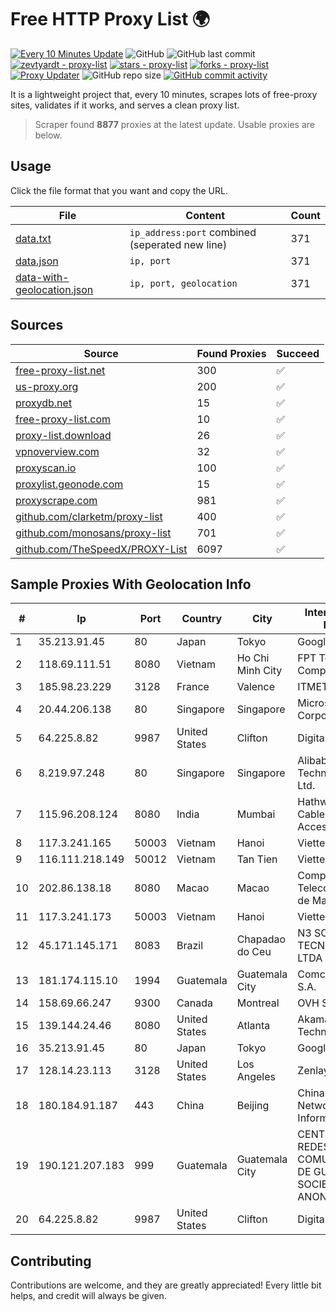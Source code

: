 
# Free HTTP Proxy List 🌍

[![Every 10 Minutes Update](https://github.com/mertguvencli/http-proxy-list/actions/workflows/main.yml/badge.svg?branch=main)](https://github.com/mertguvencli/http-proxy-list/actions/workflows/main.yml)
![GitHub](https://img.shields.io/github/license/mertguvencli/http-proxy-list)
![GitHub last commit](https://img.shields.io/github/last-commit/mertguvencli/http-proxy-list)
[![zevtyardt - proxy-list](https://img.shields.io/static/v1?label=zevtyardt&message=proxy-list&color=blue&logo=github)](https://github.com/zevtyardt/proxy-list "Go to GitHub repo")
[![stars - proxy-list](https://img.shields.io/github/stars/zevtyardt/proxy-list?style=social)](https://github.com/zevtyardt/proxy-list)
[![forks - proxy-list](https://img.shields.io/github/forks/zevtyardt/proxy-list?style=social)](https://github.com/zevtyardt/proxy-list)
[![Proxy Updater](https://github.com/zevtyardt/proxy-list/workflows/Proxy%20Updater/badge.svg)](https://github.com/zevtyardt/proxy-list/actions?query=workflow:"Proxy+Updater")
![GitHub repo size](https://img.shields.io/github/repo-size/zevtyardt/proxy-list)
[![GitHub commit activity](https://img.shields.io/github/commit-activity/m/zevtyardt/proxy-list?logo=commits)](https://github.com/zevtyardt/proxy-list/commits/main)

It is a lightweight project that, every 10 minutes, scrapes lots of free-proxy sites, validates if it works, and serves a clean proxy list.

> Scraper found **8877** proxies at the latest update. Usable proxies are below.

## Usage

Click the file format that you want and copy the URL.

|File|Content|Count|
|----|-------|-----|
|[data.txt](https://raw.githubusercontent.com/mertguvencli/http-proxy-list/main/proxy-list/data.txt)|`ip_address:port` combined (seperated new line)|371|
|[data.json](https://raw.githubusercontent.com/mertguvencli/http-proxy-list/main/proxy-list/data.json)|`ip, port`|371|
|[data-with-geolocation.json](https://raw.githubusercontent.com/mertguvencli/http-proxy-list/main/proxy-list/data-with-geolocation.json)|`ip, port, geolocation`|371|

## Sources

|Source|Found Proxies|Succeed|
|------|-------------|-------|
|[free-proxy-list.net](https://free-proxy-list.net)|300|✅|
|[us-proxy.org](https://www.us-proxy.org)|200|✅|
|[proxydb.net](http://proxydb.net)|15|✅|
|[free-proxy-list.com](https://free-proxy-list.com/?page=&port=&type%5B%5D=http&type%5B%5D=https&up_time=0&search=Search)|10|✅|
|[proxy-list.download](https://www.proxy-list.download/HTTP)|26|✅|
|[vpnoverview.com](https://vpnoverview.com/privacy/anonymous-browsing/free-proxy-servers)|32|✅|
|[proxyscan.io](https://www.proxyscan.io)|100|✅|
|[proxylist.geonode.com](https://proxylist.geonode.com/api/proxy-list?limit=300&page=1&sort_by=lastChecked&sort_type=desc&protocols=http,https)|15|✅|
|[proxyscrape.com](https://api.proxyscrape.com/v2/?request=displayproxies&protocol=http&timeout=10000&country=all&ssl=all&anonymity=all)|981|✅|
|[github.com/clarketm/proxy-list](https://raw.githubusercontent.com/clarketm/proxy-list/master/proxy-list-raw.txt)|400|✅|
|[github.com/monosans/proxy-list](https://raw.githubusercontent.com/monosans/proxy-list/main/proxies/http.txt)|701|✅|
|[github.com/TheSpeedX/PROXY-List](https://raw.githubusercontent.com/TheSpeedX/PROXY-List/master/http.txt)|6097|✅|


## Sample Proxies With Geolocation Info

|#|Ip|Port|Country|City|Internet Service Provider|
|-|--|----|-------|----|-------------------------|
|1|35.213.91.45|80|Japan|Tokyo|Google LLC|
|2|118.69.111.51|8080|Vietnam|Ho Chi Minh City|FPT Telecom Company|
|3|185.98.23.229|3128|France|Valence|ITMETRIX|
|4|20.44.206.138|80|Singapore|Singapore|Microsoft Corporation|
|5|64.225.8.82|9987|United States|Clifton|DigitalOcean, LLC|
|6|8.219.97.248|80|Singapore|Singapore|Alibaba (US) Technology Co., Ltd.|
|7|115.96.208.124|8080|India|Mumbai|Hathway IP over Cable Internet Access|
|8|117.3.241.165|50003|Vietnam|Hanoi|Viettel Corporation|
|9|116.111.218.149|50012|Vietnam|Tan Tien|Viettel Corporation|
|10|202.86.138.18|8080|Macao|Macao|Companhia de Telecomunicacoes de Macau|
|11|117.3.241.173|50003|Vietnam|Hanoi|Viettel Corporation|
|12|45.171.145.171|8083|Brazil|Chapadao do Ceu|N3 SOLUCOES TECNOLOGICAS LTDA|
|13|181.174.115.10|1994|Guatemala|Guatemala City|Comcel Guatemala S.A.|
|14|158.69.66.247|9300|Canada|Montreal|OVH SAS|
|15|139.144.24.46|8080|United States|Atlanta|Akamai Technologies, Inc.|
|16|35.213.91.45|80|Japan|Tokyo|Google LLC|
|17|128.14.23.113|3128|United States|Los Angeles|Zenlayer Inc|
|18|180.184.91.187|443|China|Beijing|China Internet Network Information Center|
|19|190.121.207.183|999|Guatemala|Guatemala City|CENTRAL DE REDES Y COMUNICACIONES DE GUATEMALA, SOCIEDAD ANONIMA|
|20|64.225.8.82|9987|United States|Clifton|DigitalOcean, LLC|



## Contributing

Contributions are welcome, and they are greatly appreciated! Every
little bit helps, and credit will always be given.

